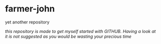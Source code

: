 # farmer-john
yet another repository

*this repository is made to get myself started with GITHUB. Having a look at it is not suggested as you would be wasting your precious time*
